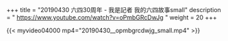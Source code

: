 +++
title = "20190430 六四30周年 - 我是記者 我的六四故事small"
description = " https://www.youtube.com/watch?v=oPmbGRcDwJg "
weight = 20
+++


<!--
<video width="95%" preload="none"
poster="20190430__opmbgrcdwjg_small.mp4.jpg"
controls>
<source src="20190430__opmbgrcdwjg_small.mp4"
type="video/mp4">
Your browser does not support the video tag.  https://www.youtube.com/watch?v=oPmbGRcDwJg 六四30周年 - 我是記者 我的六四故事small
</video>
-->
{{< myvideo04000 mp4="20190430__opmbgrcdwjg_small.mp4" >}}
